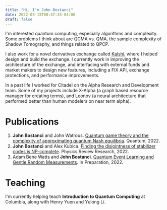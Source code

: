 ```yaml
---
title: "Hi, I'm John Bostanci"
date: 2022-08-15T00:47:33-04:00
draft: false
---
```


I'm interested quantum computing, especially algorithms and complexity.  Some problems I think about are QCMA vs. QMA, the sample complexity of Shadow Tomography, and things related to QPCP. 

I also work for a novel derivatives exchange called [Kalshi](https://kalshi.com/), where I helped design and build the exchange.  I currently work in improving the architecture of the exchange, and interfacing with external funds and market makers to design new features, including a FIX API, exchange protections, and performance improvements.  

In a past life I worked for Citadel on the Alpha Research and Development team.  Some of my projects include X-Alpha (a graph based resource manager for creating terms), and Leonov (a neural architecture that performed better than human modelers on near term alpha).  

# Publications
1. __John Bostanci__ and John Watrous. [Quantum game theory and the complexity of approximating quantum Nash equilibria](https://arxiv.org/abs/2102.00512). Quantum, 2022.
2. __John Bostanci__ and Alex Kubica. [Finding the disjointness of stabilizer codes is NP-complete](https://arxiv.org/abs/2108.04738). Physics Review Research, 2022.
3. Adam Bene Watts and __John Bostanci__. [Quantum Event Learning and Gentle Random Measurements](deadlink).  In Preparation, 2022.

# Teaching
I'm currently helping teach __Introduction to Quantum Computing__ at Columbia, along with Henry Yuen and Yulong Li.